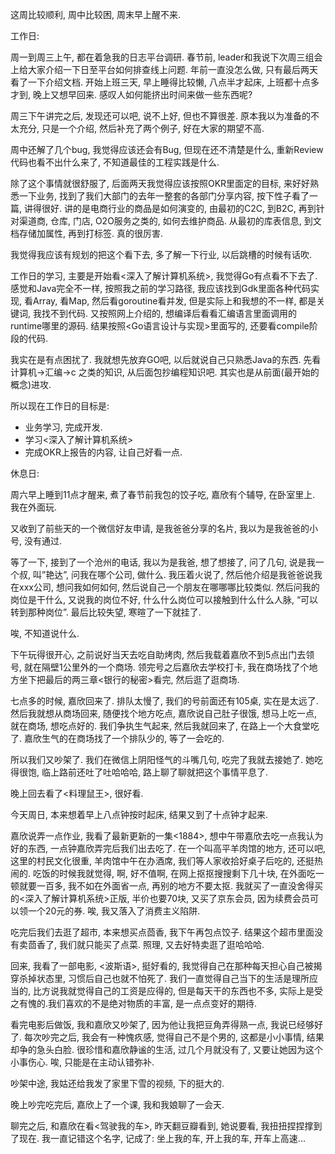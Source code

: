 这周比较顺利, 周中比较困, 周末早上醒不来.

工作日:

周一到周三上午, 都在着急我的日志平台调研. 春节前, leader和我说下次周三组会上给大家介绍一下日至平台如何排查线上问题. 年前一直没怎么做, 只有最后两天看了一下介绍文档. 开始上班三天, 早上睡得比较懒, 八点半才起床, 上班都十点多才到, 晚上又想早回来. 感叹人如何能挤出时间来做一些东西呢?

周三下午讲完之后, 发现还可以吧, 说不上好, 但也不算很差. 原本我以为准备的不太充分, 只是一个介绍, 然后补充了两个例子, 好在大家的期望不高.

周中还解了几个bug, 我觉得应该还会有Bug, 但现在还不清楚是什么, 重新Review代码也看不出什么来了, 不知道最佳的工程实践是什么.

除了这个事情就很舒服了, 后面两天我觉得应该按照OKR里面定的目标, 来好好熟悉一下业务, 找到了我们大部门的去年一整套的各部门分享内容, 按下性子看了一篇, 讲得很好. 讲的是电商行业的商品是如何演变的, 由最初的C2C, 到B2C, 再到针对渠道商, 仓库, 门店, O2O服务之类的, 如何去维护商品. 从最初的库表信息, 到文档存储加属性, 再到打标签. 真的很厉害.

我觉得我应该有规划的把这个看下去, 多了解一下行业, 以后跳槽的时候有话吹.

工作日的学习, 主要是开始看<深入了解计算机系统>, 我觉得Go有点看不下去了. 感觉和Java完全不一样, 按照我之前的学习路径, 我应该找到Gdk里面各种代码实现, 看Array, 看Map, 然后看goroutine看并发, 但是实际上和我想的不一样, 都是关键词, 我找不到代码. 又按照网上介绍的, 想编译后看看汇编语言里面调用的runtime哪里的源码. 结果按照<Go语言设计与实现>里面写的, 还要看compile阶段的代码. 

我实在是有点困扰了. 我就想先放弃GO吧, 以后就说自己只熟悉Java的东西. 先看计算机->汇编->c 之类的知识, 从后面包抄编程知识吧. 其实也是从前面(最开始的概念)进攻.

所以现在工作日的目标是:

- 业务学习, 完成开发.
- 学习<深入了解计算机系统>
- 完成OKR上报告的内容, 让自己好看一点.



休息日:

周六早上睡到11点才醒来, 煮了春节前我包的饺子吃, 嘉欣有个辅导, 在卧室里上. 我在外面玩. 

又收到了前些天的一个微信好友申请, 是我爸爸分享的名片, 我以为是我爸爸的小号, 没有通过. 

等了一下, 接到了一个沧州的电话, 我以为是我爸, 想了想接了, 问了几句, 说是我一个叔, 叫”艳达”, 问我在哪个公司, 做什么. 我压着火说了, 然后他介绍是我爸爸说我在xxx公司, 想问我如何如何, 然后说自己一个朋友在哪哪哪比较类似. 然后问我的岗位是干什么, 又说我的岗位不好, 什么什么岗位可以接触到什么什么人脉, “可以转到那种岗位”. 最后比较失望, 寒暄了一下就挂了. 

唉, 不知道说什么.

下午玩得很开心, 之前说好当天去吃自助烤肉, 然后我载着嘉欣不到5点出门去领号, 就在隔壁1公里外的一个商场. 领完号之后嘉欣去学校打卡, 我在商场找了个地方坐下把最后的两三章<银行的秘密>看完, 然后逛了逛商场. 

七点多的时候, 嘉欣回来了. 排队太慢了, 我们的号前面还有105桌, 实在是太远了. 然后我就想从商场回来, 随便找个地方吃点, 嘉欣说自己肚子很饿, 想马上吃一点, 就在商场, 想吃点好的. 我们争执生气起来, 然后我就回来了, 在路上一个大食堂吃了. 嘉欣生气的在商场找了一个排队少的, 等了一会吃的. 

所以我们又吵架了. 我们在微信上阴阳怪气的斗嘴几句, 吃完了我就去接她了. 她吃得很饱, 临上路前还吐了吐哈哈哈, 路上聊了聊就把这个事情平息了.

晚上回去看了<料理鼠王>, 很好看.

今天周日, 本来想着早上八点钟按时起床, 结果又到了十点钟才起来.

嘉欣说弄一点作业, 我看了最新更新的一集<1884>, 想中午带嘉欣去吃一点我认为好的东西, 一点钟嘉欣弄完后我们出去吃了. 在一个叫高平羊肉馆的地方, 还可以吧, 这里的村民文化很重, 羊肉馆中午在办酒席, 我们等人家收拾好桌子后吃的, 还挺热闹的. 吃饭的时候我就觉得, 啊, 好不值啊, 在网上抠抠搜搜剩下几十块, 在外面吃一顿就要一百多, 我不如在外面省一点, 再别的地方不要太抠. 我就买了一直没舍得买的<深入了解计算机系统>正版, 半价也要70块, 又买了京东会员, 因为续费会员可以领一个20元的券. 唉, 我又落入了消费主义陷阱.

吃完后我们去逛了超市, 本来想买点茴香, 我下午再包点饺子. 结果这个超市里面没有卖茴香了, 我们就只能买了点菜. 照理, 又去好特卖逛了逛哈哈哈.

回来, 我看了一部电影, <波斯语>, 挺好看的, 我觉得自己在那种每天担心自己被揭穿杀掉状态里, 习惯后自己也就不怕死了. 我们一直觉得自己当下的生活是理所应当的, 比方说我就觉得自己的工资是应得的, 但是每天干的东西也不多, 实际上是受之有愧的.我们喜欢的不是绝对物质的丰富, 是一点点变好的期待.

看完电影后做饭, 我和嘉欣又吵架了, 因为他让我把豆角弄得熟一点, 我说已经够好了. 每次吵完之后, 我会有一种愧疚感, 觉得自己不是个男的, 这都是小小事情, 结果却争的急头白脸. 很珍惜和嘉欣静谧的生活, 过几个月就没有了, 又要让她因为这个小事伤心. 唉, 只能是在主动认错弥补.

吵架中途, 我姑还给我发了家里下雪的视频, 下的挺大的.

晚上吵完吃完后, 嘉欣上了一个课, 我和我娘聊了一会天. 

聊完之后, 和嘉欣在看<驾驶我的车>, 昨天翻豆瓣看到, 她说要看, 我扭扭捏捏撑到了现在. 我一直记错这个名字, 记成了: 坐上我的车, 开上我的车, 开车上高速...















